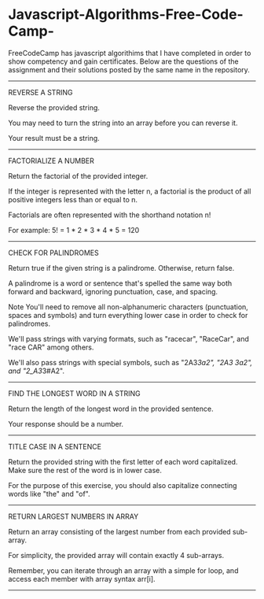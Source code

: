 # Javascript-Algorithms-Free-Code-Camp-


FreeCodeCamp has javascript algorithims that I have completed in order to show competency and gain certificates. 
Below are the questions of the assignment and their solutions posted by the same name in the repository.  
*************************************************************************************

REVERSE A STRING

Reverse the provided string.

You may need to turn the string into an array before you can reverse it.

Your result must be a string.

**************************************************************************************

FACTORIALIZE A NUMBER

Return the factorial of the provided integer.

If the integer is represented with the letter n, a factorial is the product of all positive integers less than or equal to n.

Factorials are often represented with the shorthand notation n!

For example: 5! = 1 * 2 * 3 * 4 * 5 = 120

***************************************************************************************

CHECK FOR PALINDROMES

Return true if the given string is a palindrome. Otherwise, return false.

A palindrome is a word or sentence that's spelled the same way both forward and backward, ignoring punctuation, case, and spacing.

Note
You'll need to remove all non-alphanumeric characters (punctuation, spaces and symbols) and turn everything lower case in order to check for palindromes.

We'll pass strings with varying formats, such as "racecar", "RaceCar", and "race CAR" among others.

We'll also pass strings with special symbols, such as "2A3*3a2", "2A3 3a2", and "2_A3*3#A2".

***************************************************************************************

FIND THE LONGEST WORD IN A STRING

Return the length of the longest word in the provided sentence.

Your response should be a number.

***************************************************************************************

TITLE CASE IN A SENTENCE

Return the provided string with the first letter of each word capitalized. Make sure the rest of the word is in lower case.

For the purpose of this exercise, you should also capitalize connecting words like "the" and "of".

**************************************************************************************

RETURN LARGEST NUMBERS IN ARRAY

Return an array consisting of the largest number from each provided sub-array. 

For simplicity, the provided array will contain exactly 4 sub-arrays.

Remember, you can iterate through an array with a simple for loop, and access each member with array syntax arr[i].

****************************************************************************************
